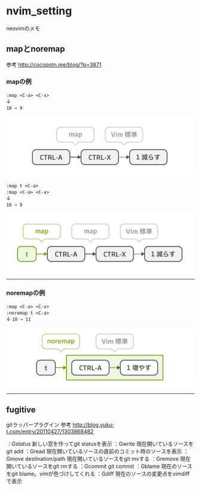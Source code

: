 # nvim_setting

neovimのメモ
  
  

## mapとnoremap

参考
<http://cocopotn.me/blog/?p=3871>


### mapの例
`:map <C-a> <C-x>`  
↓  
`10 → 9`

![alt text](https://raw.githubusercontent.com/Snhgo/img/master/nvim/map_ax.png)


`:map t <C-a>`  
`:map <C-a> <C-x>`  
↓  
`10 → 9`

![alt text](https://raw.githubusercontent.com/Snhgo/img/master/nvim/map_tax.png)

---

### noremapの例
`:map <C-a> <C-x>`  
`:noremap t <C-a>`  
↓
`10 → 11`

![alt text](https://raw.githubusercontent.com/Snhgo/img/master/nvim/noremap_ta.png)

---
  
  
  

## fugitive
gitラッパープラグイン
参考
<http://blog.yuku-t.com/entry/20110427/1303868482>

*：Gstatus*
新しい窓を作ってgit statusを表示
：Gwrite
現在開いているソースをgit add
：Gread
現在開いているソースの直前のコミット時のソースを表示
：Gmove destination/path
現在開いているソースをgit mvする
：Gremove
現在開いているソースをgit rmする
：Gcommit
git commit
：Gblame
現在のソースをgit blame。vimが色づけしてくれる
：Gdiff
現在のソースの変更点をvimdiffで表示
